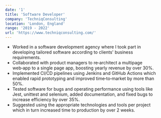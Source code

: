 ```yaml
---
date: '1'
title: 'Software Developer'
company: 'TechniqConsulting'
location: 'London, England'
range: '2019 - 2022'
url: 'https://www.techniqconsulting.com/'
---
```


- Worked in a software development agency where I took part in developing tailored software according to clients' business requirements.
- Collaborated with product managers to re‑architect a multipage web‑app to a single page app, boosting yearly revenue by over 30%.
- Implemented CI/CD pipelines using Jenkins and GitHub Actions which enabled rapid prototyping and improved
time‑to‑market by more than 50%.
- Tested software for bugs and operating performance using tools like Jest, unittest and selenium, added documentation, and fixed bugs to increase efficiency by over 35%.
- Suggested using the appropriate technologies and tools per project which in turn increased time to production by over 2 weeks.
